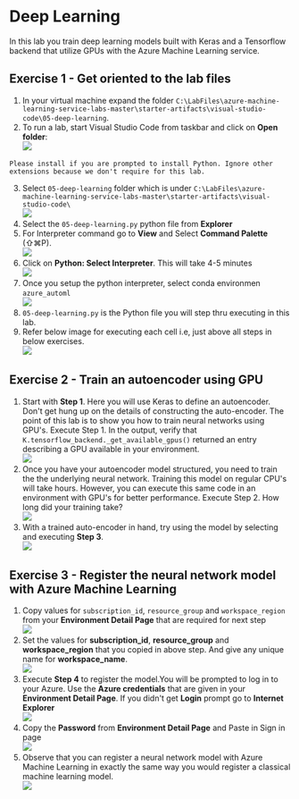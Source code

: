 # Deep Learning

In this lab you train deep learning models built with Keras and a Tensorflow backend that utilize GPUs with the Azure Machine Learning service.

## Exercise 1 - Get oriented to the lab files
1. In your virtual machine expand the folder `C:\LabFiles\azure-machine-learning-service-labs-master\starter-artifacts\visual-studio-code\05-deep-learning`.<br/>
2. To run a lab, start Visual Studio Code from taskbar and click on **Open folder**:<br/>
<img src="images/code.jpg"/><br/>
```
Please install if you are prompted to install Python. Ignore other extensions because we don't require for this lab.
```
3. Select `05-deep-learning` folder which is under `C:\LabFiles\azure-machine-learning-service-labs-master\starter-artifacts\visual-studio-code\`<br/>
<img src="images/ana3.jpg"/><br/>
4. Select the `05-deep-learning.py` python file from **Explorer**<br/>
5. For Interpreter command go to **View** and Select **Command Palette** (⇧⌘P).<br/>
<img src="images/ana4.jpg"/><br/>
6. Click on **Python: Select Interpreter**. This will take 4-5 minutes<br/>
<img src="images/select.jpg"/><br/>
7.  Once you setup the python interpreter, select conda environmen `azure_automl`<br/>
<img src="images/ana0.jpg"/><br/>
8. `05-deep-learning.py` is the Python file you will step thru executing in this lab.<br/>
9. Refer below image for executing each cell i.e, just above all steps in below exercises.<br/>
<img src="images/lab5.jpg"/><br/>

## Exercise 2 - Train an autoencoder using GPU

1. Start with **Step 1**. Here you will use Keras to define an autoencoder. Don't get hung up on the details of constructing the auto-encoder. The point of this lab is to show you how to train neural networks using GPU's. Execute Step 1. In the output, verify that `K.tensorflow_backend._get_available_gpus()` returned an entry describing a GPU available in your environment.<br/>
<img src="images/ana5.jpg"/><br/>
2. Once you have your autoencoder model structured, you need to train the the underlying neural network. Training this model on regular CPU's will take hours. However, you can execute this same code in an environment with GPU's for better performance. Execute Step 2. How long did your training take?<br/>
<img src="images/ana6.jpg"/><br/>
3. With a trained auto-encoder in hand, try using the model by selecting and executing **Step 3**.<br/>
<img src="images/ana8.jpg"/><br/>

## Exercise 3 - Register the neural network model with Azure Machine Learning

1. Copy values for `subscription_id`, `resource_group` and `workspace_region` from your **Environment Detail Page** that are required for next step<br/>
<img src="images/env.jpg"/><br/>
2. Set the values for **subscription_id**, **resource_group** and **workspace_region** that you copied in above step. And give any unique name for **workspace_name**.<br/>
<img src="images/deep.jpg"/><br/>
3. Execute **Step 4** to register the model.You will be prompted to log in to your Azure. Use the **Azure credentials** that are given in your **Environment Detail Page**. If you didn't get **Login** prompt go to **Internet Explorer**<br/>
<img src="images/sign.jpg"/><br/>
4. Copy the **Password** from **Environment Detail Page** and Paste in Sign in page<br/>
<img src="images/pass.jpg"/><br/>
5. Observe that you can register a neural network model with Azure Machine Learning in exactly the same way you would register a classical machine learning model.<br/>
<img src="images/ana7.jpg"/><br/>
